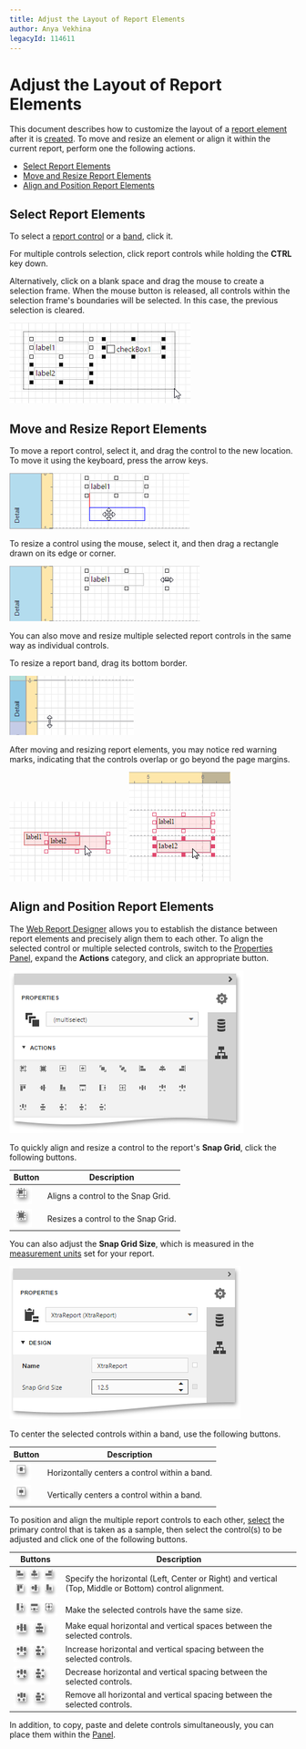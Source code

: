 ```yaml
---
title: Adjust the Layout of Report Elements
author: Anya Vekhina
legacyId: 114611
---
```

# Adjust the Layout of Report Elements
This document describes how to customize the layout of a [report element](../../report-elements.md) after it is [created](create-report-elements.md). To move and resize an element or align it within the current report, perform one the following actions.
* [Select Report Elements](#select)
* [Move and Resize Report Elements](#move)
* [Align and Position Report Elements](#align)

## <a name="select"/>Select Report Elements
To select a [report control](../../report-elements/report-controls.md) or a [band](../../report-elements/report-bands.md), click it.

For multiple controls selection, click report controls while holding the **CTRL** key down.

Alternatively, click on a blank space and drag the mouse to create a selection frame. When the mouse button is released, all controls within the selection frame's boundaries will be selected. In this case, the previous selection is cleared.

![eud-change-layout-0](../../../../images/img119277.png)

## <a name="move"/>Move and Resize Report Elements
To move a report control, select it, and drag the control to the new location. To move it using the keyboard, press the arrow keys.

![eud-change-report-element-layout-1](../../../../images/img119278.png)

To resize a control using the mouse, select it, and then drag a rectangle drawn on its edge or corner.

![eud-change-report-element-layout-2](../../../../images/img119279.png)

You can also move and resize multiple selected report controls in the same way as individual controls.

To resize a report band, drag its bottom border.

![eud-change-report-element-layout-3](../../../../images/img119280.png)

After moving and resizing report elements, you may notice red warning marks, indicating that the controls overlap or go beyond the page margins.

![eud-page-settings-3](../../../../images/img119989.png) ![eud-page-settings-2](../../../../images/img119979.png)

## <a name="align"/>Align and Position Report Elements
The [Web Report Designer](../../../report-designer.md) allows you to establish the distance between report elements and precisely align them to each other. To align the selected control or multiple selected controls, switch to the [Properties Panel](../../interface-elements/properties-panel.md), expand the **Actions** category, and click an appropriate button.

![eud-adjust-report-element-layout-4](../../../../images/img119316.png)

To quickly align and resize a control to the report's **Snap Grid**, click the following buttons.

| Button | Description |
|---|---|
| ![eud-adjust-layout-align-to-grid](../../../../images/img119296.png) | Aligns a control to the Snap Grid. |
| ![eud-adjust-layout-size-to-grid](../../../../images/img119297.png) | Resizes a control to the Snap Grid. |

You can also adjust the **Snap Grid Size**, which is measured in the [measurement units](change-measurement-units-of-a-report.md) set for your report.

![eud-adjust-report-element-layout-5](../../../../images/img119317.png)

To center the selected controls within a band, use the following buttons.

| Button | Description |
|---|---|
| ![eud-adjust-layout-horz-center](../../../../images/img119298.png) | Horizontally centers a control within a band. |
| ![eud-adjust-layout-vert-center](../../../../images/img119299.png) | Vertically centers a control within a band. |

To position and align the multiple report controls to each other, [select](#select) the primary control that is taken as a sample, then select the control(s) to be adjusted and click one of the following buttons.

| Buttons | Description |
|---|---|
| ![eud-adjust-layout-align](../../../../images/img119300.png) | Specify the horizontal (Left, Center or Right) and vertical (Top, Middle or Bottom) control alignment. |
| ![eud-adjust-layout-make-same-size](../../../../images/img119301.png) | Make the selected controls have the same size. |
| ![eud-adjust-layout-make-equal-spaces](../../../../images/img119302.png) | Make equal horizontal and vertical spaces between the selected controls. |
| ![eud-adjust-layout-inc-spaces](../../../../images/img119303.png) | Increase horizontal and vertical spacing between the selected controls. |
| ![eud-adjust-layout-dec-spaces](../../../../images/img119304.png) | Decrease horizontal and vertical spacing between the selected controls. |
| ![eud-adjust-layout-remove-spaces](../../../../images/img119305.png) | Remove all horizontal and vertical spacing between the selected controls. |

In addition, to copy, paste and delete controls simultaneously, you can place them within the [Panel](../../report-elements/report-controls.md).